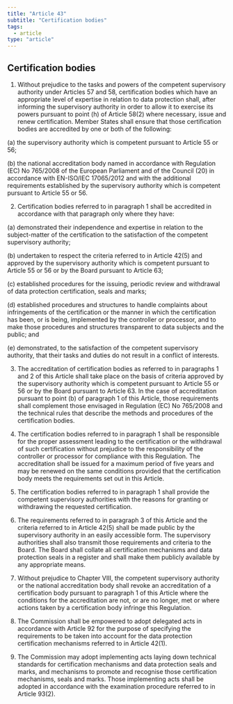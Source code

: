 ```yaml
---
title: "Article 43"
subtitle: "Certification bodies"
tags:
  - article
type: "article"
---
```

## Certification bodies

1. Without prejudice to the tasks and powers of the competent supervisory authority under Articles 57 and 58, certification bodies which have an appropriate level of expertise in relation to data protection shall, after informing the supervisory authority in order to allow it to exercise its powers pursuant to point (h) of Article 58(2) where necessary, issue and renew certification. Member States shall ensure that those certification bodies are accredited by one or both of the following:

(a) the supervisory authority which is competent pursuant to Article 55 or 56;

(b) the national accreditation body named in accordance with Regulation (EC) No 765/2008 of the European Parliament and of the Council (20) in accordance with EN-ISO/IEC 17065/2012 and with the additional requirements established by the supervisory authority which is competent pursuant to Article 55 or 56.

2. Certification bodies referred to in paragraph 1 shall be accredited in accordance with that paragraph only where they have:

(a) demonstrated their independence and expertise in relation to the subject-matter of the certification to the satisfaction of the competent supervisory authority;

(b) undertaken to respect the criteria referred to in Article 42(5) and approved by the supervisory authority which is competent pursuant to Article 55 or 56 or by the Board pursuant to Article 63;

(c) established procedures for the issuing, periodic review and withdrawal of data protection certification, seals and marks;

(d) established procedures and structures to handle complaints about infringements of the certification or the manner in which the certification has been, or is being, implemented by the controller or processor, and to make those procedures and structures transparent to data subjects and the public; and

(e) demonstrated, to the satisfaction of the competent supervisory authority, that their tasks and duties do not result in a conflict of interests.

3. The accreditation of certification bodies as referred to in paragraphs 1 and 2 of this Article shall take place on the basis of criteria approved by the supervisory authority which is competent pursuant to Article 55 or 56 or by the Board pursuant to Article 63. In the case of accreditation pursuant to point (b) of paragraph 1 of this Article, those requirements shall complement those envisaged in Regulation (EC) No 765/2008 and the technical rules that describe the methods and procedures of the certification bodies.

4. The certification bodies referred to in paragraph 1 shall be responsible for the proper assessment leading to the certification or the withdrawal of such certification without prejudice to the responsibility of the controller or processor for compliance with this Regulation. The accreditation shall be issued for a maximum period of five years and may be renewed on the same conditions provided that the certification body meets the requirements set out in this Article.

5. The certification bodies referred to in paragraph 1 shall provide the competent supervisory authorities with the reasons for granting or withdrawing the requested certification.

6. The requirements referred to in paragraph 3 of this Article and the criteria referred to in Article 42(5) shall be made public by the supervisory authority in an easily accessible form. The supervisory authorities shall also transmit those requirements and criteria to the Board. The Board shall collate all certification mechanisms and data protection seals in a register and shall make them publicly available by any appropriate means.

7. Without prejudice to Chapter VIII, the competent supervisory authority or the national accreditation body shall revoke an accreditation of a certification body pursuant to paragraph 1 of this Article where the conditions for the accreditation are not, or are no longer, met or where actions taken by a certification body infringe this Regulation.

8. The Commission shall be empowered to adopt delegated acts in accordance with Article 92 for the purpose of specifying the requirements to be taken into account for the data protection certification mechanisms referred to in Article 42(1).

9. The Commission may adopt implementing acts laying down technical standards for certification mechanisms and data protection seals and marks, and mechanisms to promote and recognise those certification mechanisms, seals and marks. Those implementing acts shall be adopted in accordance with the examination procedure referred to in Article 93(2).
